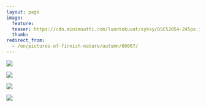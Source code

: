 ```yaml
---
layout: page
image:
  feature:
  teaser: https://cdn.minimuutti.com/luontokuvat/syksy/DSC52054-245px.jpg
  thumb:
redirect_from:
  - /en/pictures-of-finnish-nature/autumn/00067/
---
```


![](https://cdn.minimuutti.com/luontokuvat/syksy/DSC52085-800px.jpg)

![](https://cdn.minimuutti.com/luontokuvat/syksy/DSC52046-800px.jpg)

![](https://cdn.minimuutti.com/luontokuvat/syksy/DSC52054-800px.jpg)

![](https://cdn.minimuutti.com/luontokuvat/syksy/DSC52048-800px.jpg)
